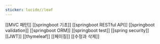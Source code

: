 ```yaml
---
sticker: lucide//leaf
---
```

[[MVC 패턴]]
[[springboot 기초]]
[[springboot RESTful API]]
[[springboot validation]]
[[springboot ORM]]
[[springboot test]]
[[spring security]]
[[JWT]]
[[thymeleaf]]
[[페이징]]
[[수정과 삭제]]
